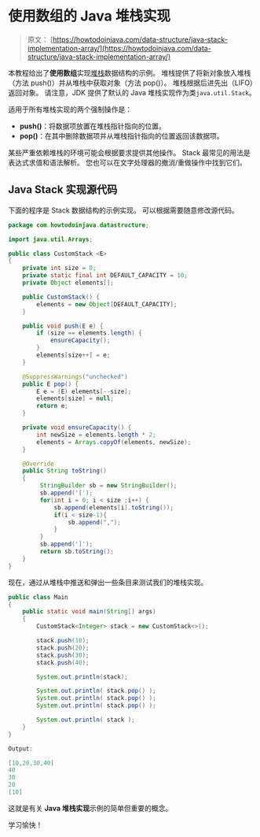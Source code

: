 # 使用数组的 Java 堆栈实现

> 原文： [https://howtodoinjava.com/data-structure/java-stack-implementation-array/](https://howtodoinjava.com/data-structure/java-stack-implementation-array/)

本教程给出了**使用数组**实现[堆栈](https://en.wikipedia.org/wiki/Stack_(abstract_data_type))数据结构的示例。 堆栈提供了将新对象放入堆栈（方法 push()）并从堆栈中获取对象（方法 pop()）。 堆栈根据后进先出（LIFO）返回对象。 请注意，JDK 提供了默认的 Java 堆栈实现作为类`java.util.Stack`。

适用于所有堆栈实现的两个强制操作是：

*   **push()**：将数据项放置在堆栈指针指向的位置。
*   **pop()**：在其中删除数据项并从堆栈指针指向的位置返回该数据项。

某些严重依赖堆栈的环境可能会根据要求提供其他操作。 Stack 最常见的用法是表达式求值和语法解析。 您也可以在文字处理器的撤消/重做操作中找到它们。

## Java Stack 实现源代码

下面的程序是 Stack 数据结构的示例实现。 可以根据需要随意修改源代码。

```java
package com.howtodoinjava.datastructure;

import java.util.Arrays;

public class CustomStack <E> 
{
	private int size = 0;
	private static final int DEFAULT_CAPACITY = 10;
	private Object elements[];

	public CustomStack() {
		elements = new Object[DEFAULT_CAPACITY];
	}

	public void push(E e) {
		if (size == elements.length) {
			ensureCapacity();
		}
		elements[size++] = e;
	}

	@SuppressWarnings("unchecked")
	public E pop() {
		E e = (E) elements[--size];
		elements[size] = null;
		return e;
	}

	private void ensureCapacity() {
		int newSize = elements.length * 2;
		elements = Arrays.copyOf(elements, newSize);
	}

	@Override
    public String toString()
    {
         StringBuilder sb = new StringBuilder();
         sb.append('[');
         for(int i = 0; i < size ;i++) {
             sb.append(elements[i].toString());
             if(i < size-1){
                 sb.append(",");
             }
         }
         sb.append(']');
         return sb.toString();
    }
}

```

现在，通过从堆栈中推送和弹出一些条目来测试我们的堆栈实现。

```java
public class Main
{
	public static void main(String[] args) 
	{
		CustomStack<Integer> stack = new CustomStack<>();

		stack.push(10);
		stack.push(20);
		stack.push(30);
		stack.push(40);

		System.out.println(stack);

		System.out.println( stack.pop() );
		System.out.println( stack.pop() );
		System.out.println( stack.pop() );

		System.out.println( stack );
	}
}

```

```java
Output:

[10,20,30,40]
40
30
20
[10]
```

这就是有关 **Java 堆栈实现**示例的简单但重要的概念。

学习愉快！